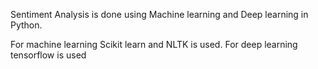 Sentiment Analysis is done using Machine learning and Deep learning in Python.

For machine learning Scikit learn and NLTK is used.
For deep learning tensorflow is used